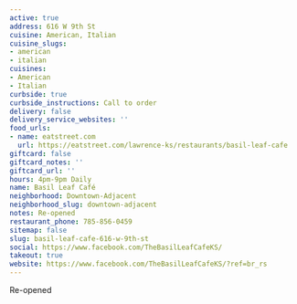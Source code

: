 ```yaml
---
active: true
address: 616 W 9th St
cuisine: American, Italian
cuisine_slugs:
- american
- italian
cuisines:
- American
- Italian
curbside: true
curbside_instructions: Call to order
delivery: false
delivery_service_websites: ''
food_urls:
- name: eatstreet.com
  url: https://eatstreet.com/lawrence-ks/restaurants/basil-leaf-cafe
giftcard: false
giftcard_notes: ''
giftcard_url: ''
hours: 4pm-9pm Daily
name: Basil Leaf Café
neighborhood: Downtown-Adjacent
neighborhood_slug: downtown-adjacent
notes: Re-opened
restaurant_phone: 785-856-0459
sitemap: false
slug: basil-leaf-cafe-616-w-9th-st
social: https://www.facebook.com/TheBasilLeafCafeKS/
takeout: true
website: https://www.facebook.com/TheBasilLeafCafeKS/?ref=br_rs
---
```


Re-opened